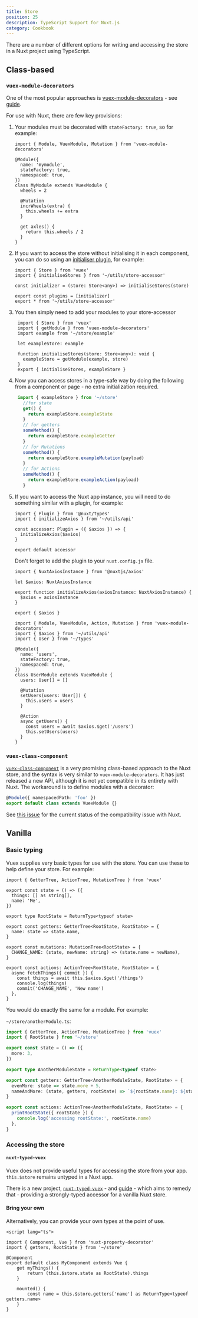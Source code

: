 ```yaml
---
title: Store
position: 25
description: TypeScript Support for Nuxt.js
category: Cookbook
---
```


There are a number of different options for writing and accessing the store in a Nuxt project using TypeScript.

## Class-based

### `vuex-module-decorators`

One of the most popular approaches is [vuex-module-decorators](https://github.com/championswimmer/vuex-module-decorators) - see [guide](https://championswimmer.in/vuex-module-decorators/).


For use with Nuxt, there are few key provisions:

1. Your modules must be decorated with `stateFactory: true`, so for example:

   ```ts{}[store/mymodule.ts]
   import { Module, VuexModule, Mutation } from 'vuex-module-decorators'

   @Module({
     name: 'mymodule',
     stateFactory: true,
     namespaced: true,
   })
   class MyModule extends VuexModule {
     wheels = 2

     @Mutation
     incrWheels(extra) {
       this.wheels += extra
     }

     get axles() {
       return this.wheels / 2
     }
   }
   ```

2. If you want to access the store without initialising it in each component, you can do so using an [initialiser plugin](https://github.com/championswimmer/vuex-module-decorators#accessing-modules-with-nuxtjs), for example:
   ```ts{}[store/index.ts]
   import { Store } from 'vuex'
   import { initialiseStores } from '~/utils/store-accessor'

   const initializer = (store: Store<any>) => initialiseStores(store)

   export const plugins = [initializer]
   export * from '~/utils/store-accessor'
   ```
   
3. You then simply need to add your modules to your store-accessor
   ```ts{}[utils/store-accessor.ts]
    import { Store } from 'vuex'
    import { getModule } from 'vuex-module-decorators'
    import example from '~/store/example'

    let exampleStore: example

    function initialiseStores(store: Store<any>): void {
      exampleStore = getModule(example, store)
    }
    export { initialiseStores, exampleStore }
   ```
   
4. Now you can access stores in a type-safe way by doing the following from a component or page - no extra initialization required.
   ```ts
    import { exampleStore } from '~/store'
      //for state
      get() {
        return exampleStore.exampleState
      }
      // for getters
      someMethod() {
        return exampleStore.exampleGetter
      }
      // for Mutations
      someMethod() {
        return exampleStore.exampleMutation(payload)
      }
      // for Actions
      someMethod() {
        return exampleStore.exampleAction(payload)
      }
   ```
   
5. If you want to access the Nuxt app instance, you will need to do something similar with a plugin, for example:
   ```ts{}[plugins/axios-accessor.ts]
   import { Plugin } from '@nuxt/types'
   import { initializeAxios } from '~/utils/api'

   const accessor: Plugin = ({ $axios }) => {
     initializeAxios($axios)
   }

   export default accessor
   ```

   Don't forget to add the plugin to your `nuxt.config.js` file.

   ```ts{}[utils/api.ts]
   import { NuxtAxiosInstance } from '@nuxtjs/axios'

   let $axios: NuxtAxiosInstance

   export function initializeAxios(axiosInstance: NuxtAxiosInstance) {
     $axios = axiosInstance
   }
   
   export { $axios }
   ```

   ```ts{}[store/users.ts]
   import { Module, VuexModule, Action, Mutation } from 'vuex-module-decorators'
   import { $axios } from '~/utils/api'
   import { User } from '~/types'

   @Module({
     name: 'users',
     stateFactory: true,
     namespaced: true,
   })
   class UserModule extends VuexModule {
     users: User[] = []

     @Mutation
     setUsers(users: User[]) {
       this.users = users
     }

     @Action
     async getUsers() {
       const users = await $axios.$get('/users')
       this.setUsers(users)
     }
   }
   ```

### `vuex-class-component`

[`vuex-class-component`](https://github.com/michaelolof/vuex-class-component) is a very promising class-based approach to the Nuxt store, and the syntax is very similar to `vuex-module-decorators`. It has just released a new API, although it is not yet compatible in its entirety with Nuxt. The workaround is to define modules with a decorator:

```ts
@Module({ namespacedPath: 'foo' })
export default class extends VuexModule {}
```

See [this issue](https://github.com/michaelolof/vuex-class-component/issues/43) for the current status of the compatibility issue with Nuxt.

## Vanilla

### Basic typing

Vuex supplies very basic types for use with the store. You can use these to help define your store. For example:

```ts{}[store/index.ts]
import { GetterTree, ActionTree, MutationTree } from 'vuex'

export const state = () => ({
  things: [] as string[],
  name: 'Me',
})

export type RootState = ReturnType<typeof state>

export const getters: GetterTree<RootState, RootState> = {
  name: state => state.name,
}

export const mutations: MutationTree<RootState> = {
  CHANGE_NAME: (state, newName: string) => (state.name = newName),
}

export const actions: ActionTree<RootState, RootState> = {
  async fetchThings({ commit }) {
    const things = await this.$axios.$get('/things')
    console.log(things)
    commit('CHANGE_NAME', 'New name')
  },
}
```

You would do exactly the same for a module. For example:

`~/store/anotherModule.ts`:
```ts
import { GetterTree, ActionTree, MutationTree } from 'vuex'
import { RootState } from '~/store'

export const state = () => ({
  more: 3,
})

export type AnotherModuleState = ReturnType<typeof state>

export const getters: GetterTree<AnotherModuleState, RootState> = {
  evenMore: state => state.more + 5,
  nameAndMore: (state, getters, rootState) => `${rootState.name}: ${state.more}`,
}

export const actions: ActionTree<AnotherModuleState, RootState> = {
  printRootState({ rootState }) {
    console.log('accessing rootState:', rootState.name)
  },
}
```

### Accessing the store

#### `nuxt-typed-vuex`

Vuex does not provide useful types for accessing the store from your app. `this.$store` remains untyped in a Nuxt app.

There is a new project, [`nuxt-typed-vuex`](https://github.com/danielroe/nuxt-typed-vuex) - and [guide](https://nuxt-typed-vuex.danielcroe.com/) - which aims to remedy that - providing a strongly-typed accessor for a vanilla Nuxt store.

#### Bring your own

Alternatively, you can provide your own types at the point of use.

```ts{}[components/MyComponent.vue]
<script lang="ts">

import { Component, Vue } from 'nuxt-property-decorator'
import { getters, RootState } from '~/store'

@Component
export default class MyComponent extends Vue {
    get myThings() {
        return (this.$store.state as RootState).things
    }

    mounted() {
        const name = this.$store.getters['name'] as ReturnType<typeof getters.name>
    }
}
```
